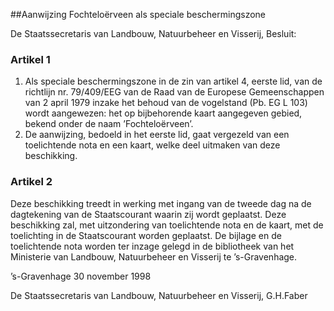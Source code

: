 <meta http-equiv='Content-Type' content='text/html; charset=utf-8' />

##Aanwijzing Fochteloërveen als speciale beschermingszone

De Staatssecretaris van Landbouw, Natuurbeheer en Visserij,   Besluit:    

### Artikel  1  

1.  Als speciale beschermingszone in de zin van artikel 4, eerste lid, van de richtlijn nr. 79/409/EEG van de Raad van de Europese Gemeenschappen van 2 april 1979 inzake het behoud van de vogelstand (Pb. EG L 103) wordt aangewezen: het op bijbehorende kaart aangegeven gebied, bekend onder de naam ’Fochteloërveen’.   
2.  De aanwijzing, bedoeld in het eerste lid, gaat vergezeld van een toelichtende nota en een kaart, welke deel uitmaken van deze beschikking.   

### Artikel  2  

Deze beschikking treedt in werking met ingang van de tweede dag na de dagtekening van de Staatscourant waarin zij wordt geplaatst. Deze beschikking zal, met uitzondering van toelichtende nota en de kaart, met de toelichting in de Staatscourant worden geplaatst. De bijlage en de toelichtende nota worden ter inzage gelegd in de bibliotheek van het Ministerie van Landbouw, Natuurbeheer en Visserij te ’s-Gravenhage.  

’s-Gravenhage 
30 november 1998    

De 
Staatssecretaris van Landbouw, Natuurbeheer en Visserij, 
G.H.Faber    
